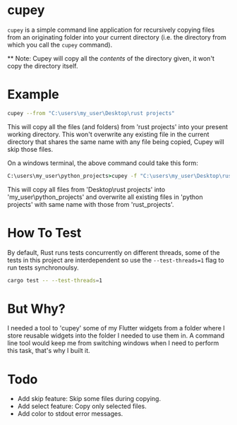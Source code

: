 # cupey

```cupey``` is a simple command line application for recursively copying files from an originating folder
into your current directory (i.e. the directory from which you call the ```cupey``` command).

** Note: Cupey will copy all the *contents* of the directory given, it won't copy the directory itself.


# Example
```bash
cupey --from "C:\users\my_user\Desktop\rust projects"
```
This will copy all the files (and folders) from 'rust projects' into your present working directory.
This won't overwrite any existing file in the current directory that shares the same name with any
file being copied, Cupey will skip those files.

On a windows terminal, the above command could take this form:
```cmd
C:\users\my_user\python_projects>cupey -f "C:\users\my_user\Desktop\rust projects" --overwrite
```
This will copy all files from 'Desktop\rust projects' into 'my_user\python_projects' and overwrite
all existing files in 'python projects' with same name with those from 'rust_projects'.

# How To Test
By default, Rust runs tests concurrently on different threads, some of the tests in this project are
interdependent so use the ```--test-threads=1``` flag to run tests synchronoulsy.

```bash
cargo test -- --test-threads=1
```

# But Why?
I needed a tool to 'cupey' some of my Flutter widgets from a folder where I store reusable widgets
into the folder I needed to use them in. A command line tool would keep me from switching windows when I
need to perform this task, that's why I built it.

# Todo
- Add skip feature: Skip some files during copying.
- Add select feature: Copy only selected files.
- Add color to stdout error messages.
